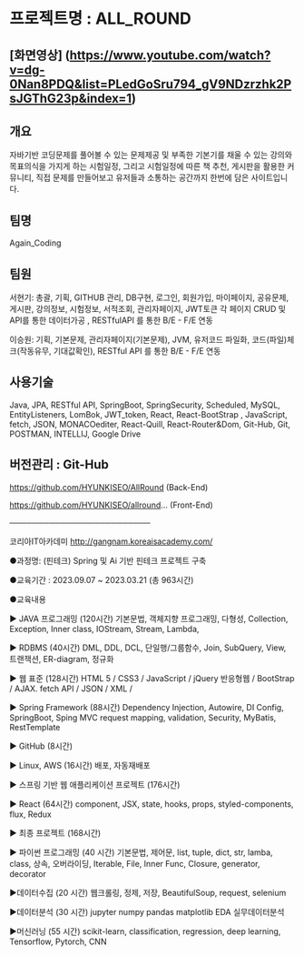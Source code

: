 # 프로젝트명 : ALL_ROUND

## [화면영상] (https://www.youtube.com/watch?v=dg-0Nan8PDQ&list=PLedGoSru794_gV9NDzrzhk2PsJGThG23p&index=1)

## 개요 
자바기반 코딩문제를 풀어볼 수 있는 문제제공 및 부족한 기본기를 채울 수 있는 강의와 목표의식을 가지게 하는 시험일정, 그리고 시험일정에 따른 책 추천, 게시판을 활용한 커뮤니티, 직접 문제를 만들어보고 유저들과 소통하는 공간까지 한번에 담은 사이트입니다.

## 팀명
Again_Coding

## 팀원 
   서현기: 총괄, 기획, GITHUB 관리, DB구현, 로그인, 회원가입, 마이페이지, 공유문제, 게시판, 강의정보, 시험정보, 서적조회, 관리자페이지, JWT토큰 각 페이지 CRUD 및 API를 통한 데이터가공 , RESTfulAPI 를 통한 B/E - F/E 연동
  
   이승원: 기획, 기본문제, 관리자페이지(기본문제), JVM, 유저코드 파일화, 코드(파일)체크(작동유무, 기대값확인), RESTful API 를 통한 B/E - F/E 연동


## 사용기술
Java, JPA, RESTful API, SpringBoot, SpringSecurity, Scheduled, MySQL, EntityListeners, LomBok, JWT_token, React, React-BootStrap , JavaScript, fetch, JSON, MONACOediter, React-Quill, React-Router&Dom, Git-Hub, Git, POSTMAN, INTELLIJ, Google Drive

## 버전관리 : Git-Hub

https://github.com/HYUNKISEO/AllRound (Back-End)

https://github.com/HYUNKISEO/allround... (Front-End)

─────────────────────────

코리아IT아카데미 http://gangnam.koreaisacademy.com/

●과정명:  (핀테크) Spring 및 Ai 기반 핀테크 프로젝트 구축

●교육기간 : 2023.09.07 ~ 2023.03.21 (총 963시간)

●교육내용 

▶ JAVA 프로그래밍 (120시간)
 기본문법, 객체지향 프로그래밍, 다형성, Collection, Exception, Inner class, IOStream, Stream, Lambda, 

▶ RDBMS (40시간)
 DML, DDL, DCL, 단일행/그룹함수, Join, SubQuery, View, 트랜잭션, ER-diagram, 정규화

▶ 웹 표준  (128시간)
 HTML 5 / CSS3 / JavaScript / jQuery
 반응형웹 / BootStrap / AJAX. fetch API / JSON / XML /

▶ Spring Framework (88시간)
 Dependency Injection, Autowire, DI Config,  SpringBoot, Sping MVC
 request mapping, validation, Security,  MyBatis, RestTemplate

▶ GitHub (8시간)

▶ Linux, AWS  (16시간)
 배포,  자동재배포

▶ 스프링 기반 웹 애플리케이션 프로젝트 (176시간)

▶ React (64시간)
component, JSX, state, hooks, props, styled-components, flux, Redux

▶ 최종 프로젝트 (168시간)

▶ 파이썬 프로그래밍 (40 시간)
기본문법, 제어문, list, tuple, dict, str, lamba, class, 상속, 오버라이딩, Iterable, File, Inner Func, Closure, generator, decorator

▶데이터수집 (20 시간)
웹크롤링, 정제, 저장, BeautifulSoup, request, selenium

▶데이터분석 (30 시간)
jupyter numpy pandas matplotlib EDA 실무데이터분석

▶머신러닝 (55 시간)
scikit-learn, classification, regression, deep learning, Tensorflow, Pytorch, CNN
